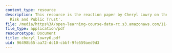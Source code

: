 ```yaml
---
content_type: resource
description: This resource is the reaction paper by Cheryl Lowry on the topic 'Transboundary
  Risk and Public Trust'.
file: /media/https%3A/open-learning-course-data-rc.s3.amazonaws.com/11-941-disaster-vulnerability-and-resilience-spring-2005/96498b55aa72dc10cbbf9fe559aed9d3_cheryl_lowry6.pdf
file_type: application/pdf
resourcetype: Document
title: cheryl_lowry6.pdf
uid: 96498b55-aa72-dc10-cbbf-9fe559aed9d3
---
```

